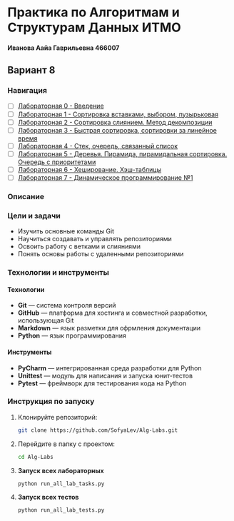 # Практика по Алгоритмам и Cтруктурам Данных ИТМО

#### Иванова Аайа Гаврильевна 466007 

## Вариант 8

### Навигация

- [ ] [Лабораторная 0 - Введение](https://github.com/SofyaLev/Alg-Labs/tree/36611c81fb4b7dd5e2ac3e8117cab356200afd27/lab0)
- [ ] [Лабораторная 1 - Сортировка вставками, выбором, пузырьковая](lab1/README.md)
- [ ] [Лабораторная 2 - Сортировка слиянием. Метод декомпозиции](lab2/README.md)
- [ ] [Лабораторная 3 - Быстрая сортировка, сортировки за линейное время](lab3/README.md)
- [ ] [Лабораторная 4 - Стек, очередь, связанный список](lab4/README.md)
- [ ] [Лабораторная 5 - Деревья. Пирамида, пирамидальная сортировка. Очередь с приоритетами](lab5/README.md)
- [ ] [Лабораторная 6 - Хеширование. Хэш-таблицы](lab6/README.md)
- [ ] [Лабораторная 7 - Динамическое программирование №1](lab7/README.md)

### Описание 

### Цели и задачи

- Изучить основные команды Git
- Научиться создавать и управлять репозиториями
- Освоить работу с ветками и слияниями
- Понять основы работы с удаленными репозиториями

### Технологии и инструменты

#### Технологии
- **Git** — система контроля версий
- **GitHub** — платформа для хостинга и совместной разработки, использующая Git
- **Markdown** — язык разметки для офрмления документации
- **Python** — язык программирования

#### Инструменты
- **PyCharm** — интегрированная среда разработки для Python
- **Unittest** — модуль для написания и запуска юнит-тестов
- **Pytest** — фреймворк для тестирования кода на Python

### Инструкция по запуску

1. Клонируйте репозиторий:
   ```bash
   git clone https://github.com/SofyaLev/Alg-Labs.git
   ```
2. Перейдите в папку с проектом:
   ```bash
   cd Alg-Labs
   ```
3. **Запуск всех лабораторных**
    ```bash
   python run_all_lab_tasks.py
   ```
4. **Запуск всех тестов**
    ```bash
    python run_all_lab_tests.py
   ```
